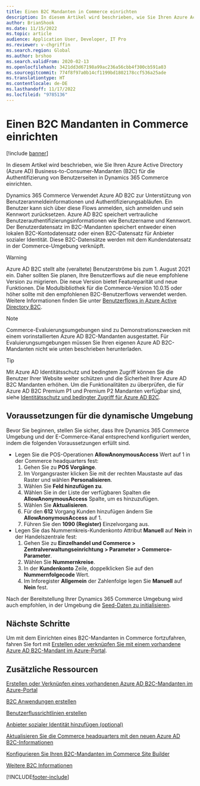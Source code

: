 ```yaml
---
title: Einen B2C Mandanten in Commerce einrichten
description: In diesem Artikel wird beschrieben, wie Sie Ihren Azure Active Directory (Azure AD) Business-to-Consumer-Mandanten (B2C) für die Authentifizierung von Benutzerseiten in Microsoft Dynamics 365 Commerce einrichten.
author: BrianShook
ms.date: 11/15/2022
ms.topic: article
audience: Application User, Developer, IT Pro
ms.reviewer: v-chgriffin
ms.search.region: Global
ms.author: brshoo
ms.search.validFrom: 2020-02-13
ms.openlocfilehash: 3421dd3d67198a99ac236a56cbb4f300cb591a03
ms.sourcegitcommit: 774f8f97a0b14cf1199bd1802178ccf536a25ade
ms.translationtype: HT
ms.contentlocale: de-DE
ms.lasthandoff: 11/17/2022
ms.locfileid: "9785136"
---
```

# <a name="set-up-a-b2c-tenant-in-commerce"></a>Einen B2C Mandanten in Commerce einrichten

[!include [banner](includes/banner.md)]

In diesem Artikel wird beschrieben, wie Sie Ihren Azure Active Directory (Azure AD) Business-to-Consumer-Mandanten (B2C) für die Authentifizierung von Benutzerseiten in Dynamics 365 Commerce einrichten.

Dynamics 365 Commerce Verwendet Azure AD B2C zur Unterstützung von Benutzeranmeldeinformationen und Authentifizierungsabläufen. Ein Benutzer kann sich über diese Flows anmelden, sich anmelden und sein Kennwort zurücksetzen. Azure AD B2C speichert vertrauliche Benutzerauthentifizierungsinformationen wie Benutzername und Kennwort. Der Benutzerdatensatz im B2C-Mandanten speichert entweder einen lokalen B2C-Kontodatensatz oder einen B2C-Datensatz für Anbieter sozialer Identität. Diese B2C-Datensätze werden mit dem Kundendatensatz in der Commerce-Umgebung verknüpft.

> [!WARNING] 
> Azure AD B2C stellt alte (veraltete) Benutzerströme bis zum 1. August 2021 ein. Daher sollten Sie planen, Ihre Benutzerflows auf die neue empfohlene Version zu migrieren. Die neue Version bietet Featureparität und neue Funktionen. Die Modulbibliothek für die Commerce-Version 10.0.15 oder höher sollte mit den empfohlenen B2C-Benutzerflows verwendet werden. Weitere Informationen finden Sie unter [Benutzerflows in Azure Active Directory B2C](/azure/active-directory-b2c/user-flow-overview).
 
 > [!NOTE]
 > Commerce-Evaluierungsumgebungen sind zu Demonstrationszwecken mit einem vorinstallierten Azure AD B2C-Mandanten ausgestattet. Für Evaluierungsumgebungen müssen Sie Ihren eigenen Azure AD B2C-Mandanten nicht wie unten beschrieben herunterladen.

> [!TIP]
> Mit Azure AD Identitätsschutz und bedingtem Zugriff können Sie die Benutzer Ihrer Website weiter schützen und die Sicherheit Ihrer Azure AD B2C Mandanten erhöhen. Um die Funktionalitäten zu überprüfen, die für Azure AD B2C Premium P1 und Premium P2 Mandanten verfügbar sind, siehe [Identitätsschutz und bedingter Zugriff für Azure AD B2C](/azure/active-directory-b2c/conditional-access-identity-protection-overview).

## <a name="dynamics-environment-prerequisites"></a>Voraussetzungen für die dynamische Umgebung

Bevor Sie beginnen, stellen Sie sicher, dass Ihre Dynamics 365 Commerce Umgebung und der E-Commerce-Kanal entsprechend konfiguriert werden, indem die folgenden Voraussetzungen erfüllt sind.

- Legen Sie die POS-Operationen **AllowAnonymousAccess** Wert auf 1 in der Commerce headquarters fest:
    1. Gehen Sie zu **POS Vorgänge**.
    1. Im Vorgangsraster klicken Sie mit der rechten Maustaste auf das Raster und wählen **Personalisieren**.
    1. Wählen Sie **Feld hinzufügen zu**.
    1. Wählen Sie in der Liste der verfügbaren Spalten die **AllowAnonymousAccess** Spalte, um es hinzuzufügen.
    1. Wählen Sie **Aktualisieren**.
    1. Für den **612** Vorgang Kunden hinzufügen ändern Sie **AllowAnonymousAccess** auf 1.
    1. Führen Sie den **1090 (Register)** Einzelvorgang aus.
- Legen Sie das Nummernkreis-Kundenkonto Attribut **Manuell** auf **Nein** in der Handelszentrale fest:
    1. Gehen Sie zu **Einzelhandel und Commerce \> Zentralverwaltungseinrichtung \> Parameter \> Commerce-Parameter**.
    1. Wählen Sie **Nummernkreise**.
    1. In der **Kundenkonto** Zeile, doppelklicken Sie auf den **Nummernfolgecode** Wert.
    1. Im Inforegister **Allgemein** der Zahlenfolge legen Sie **Manuell** auf **Nein** fest.

Nach der Bereitstellung Ihrer Dynamics 365 Commerce Umgebung wird auch empfohlen, in der Umgebung die [Seed-Daten zu initialisieren](enable-configure-retail-functionality.md).

## <a name="next-steps"></a>Nächste Schritte

Um mit dem Einrichten eines B2C-Mandanten in Commerce fortzufahren, fahren Sie fort mit [Erstellen oder verknüpfen Sie mit einem vorhandene Azure AD B2C-Mandant im Azure-Portal](create-link-aad-b2c-tenant.md).

## <a name="additional-resources"></a>Zusätzliche Ressourcen

[Erstellen oder Verknüpfen eines vorhandenen Azure AD B2C-Mandanten im Azure-Portal](create-link-aad-b2c-tenant.md)

[B2C Anwendungen erstellen](create-b2c-app.md)

[Benutzerflussrichtlinien erstellen](create-user-flow-policies.md)

[Anbieter sozialer Identität hinzufügen (optional)](add-social-identity-providers.md)

[Aktualisieren Sie die Commerce headquarters mit den neuen Azure AD B2C-Informationen](update-hq-aad-b2c-info.md)

[Konfigurieren Sie Ihren B2C-Mandanten im Commerce Site Builder](config-b2c-tenant-site-builder.md)

[Weitere B2C Informationen](additional-b2c-info.md)


[!INCLUDE[footer-include](../includes/footer-banner.md)]
